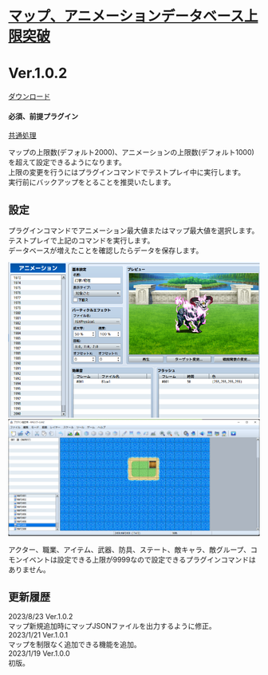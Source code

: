 # [マップ、アニメーションデータベース上限突破](https://raw.githubusercontent.com/nuun888/MZ/master/NUUN_SystemDatabaseUnlimited.js)
# Ver.1.0.2
[ダウンロード](https://raw.githubusercontent.com/nuun888/MZ/master/NUUN_SystemDatabaseUnlimited.js)
#### 必須、前提プラグイン
[共通処理](https://github.com/nuun888/MZ/blob/master/README/Base.md)  

マップの上限数(デフォルト2000)、アニメーションの上限数(デフォルト1000)を超えて設定できるようになります。  
上限の変更を行うにはプラグインコマンドでテストプレイ中に実行します。  
実行前にバックアップをとることを推奨いたします。  

## 設定
プラグインコマンドでアニメーション最大値またはマップ最大値を選択します。  
テストプレイで上記のコマンドを実行します。  
データベースが増えたことを確認したらデータを保存します。  

![画像](img/SystemDatabaseUnlimited1.png)  
![画像](img/SystemDatabaseUnlimited2.png)  

アクター、職業、アイテム、武器、防具、ステート、敵キャラ、敵グループ、コモンイベントは設定できる上限が9999なので設定できるプラグインコマンドはありません。  

## 更新履歴 
2023/8/23 Ver.1.0.2  
マップ新規追加時にマップJSONファイルを出力するように修正。  
2023/1/21 Ver.1.0.1  
マップを制限なく追加できる機能を追加。  
2023/1/19 Ver.1.0.0  
初版。  
